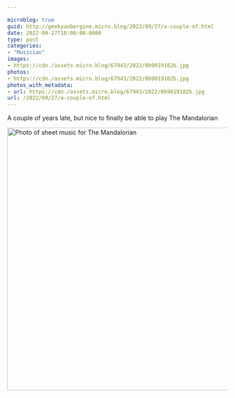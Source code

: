 ```yaml
---

microblog: true
guid: http://geekyaubergine.micro.blog/2022/09/27/a-couple-of.html
date: 2022-09-27T18:00:00-0000
type: post
categories:
- "Musician"
images:
- https://cdn./assets.micro.blog/67943/2022/0b9019182b.jpg
photos:
- https://cdn./assets.micro.blog/67943/2022/0b9019182b.jpg
photos_with_metadata:
- url: https://cdn./assets.micro.blog/67943/2022/0b9019182b.jpg
url: /2022/09/27/a-couple-of.html
---
```

A couple of years late, but nice to finally be able to play The Mandalorian

<img src="/assets/2022/0b9019182b.jpg" width="547" height="600" alt="Photo of sheet music for The Mandalorian ">
